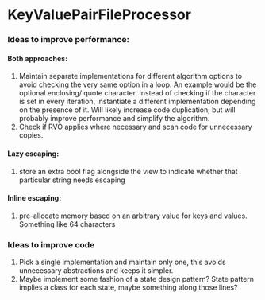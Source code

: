 # KeyValuePairFileProcessor

### Ideas to improve performance:

#### Both approaches:

1. Maintain separate implementations for different algorithm options to avoid checking the very same option in a loop. An example would be the optional enclosing/ quote character. Instead of checking if the character is set in every iteration, instantiate a different implementation depending on the presence of it. Will likely increase code duplication, but will probably improve performance and simplify the algorithm.
2. Check if RVO applies where necessary and scan code for unnecessary copies.

#### Lazy escaping:

1. store an extra bool flag alongside the view to indicate whether that particular string needs escaping

#### Inline escaping:
1. pre-allocate memory based on an arbitrary value for keys and values. Something like 64 characters

### Ideas to improve code
1. Pick a single implementation and maintain only one, this avoids unnecessary abstractions and keeps it simpler.
2. Maybe implement some fashion of a state design pattern? State pattern implies a class for each state, maybe something along those lines?

